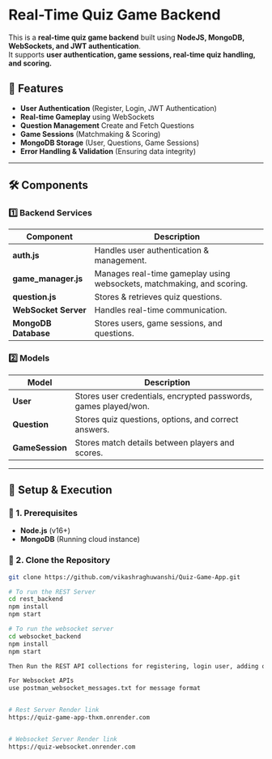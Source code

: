 # Real-Time Quiz Game Backend

This is a **real-time quiz game backend** built using **NodeJS, MongoDB, WebSockets, and JWT authentication**.  
It supports **user authentication, game sessions, real-time quiz handling, and scoring.**

## **📌 Features**
- **User Authentication** (Register, Login, JWT Authentication)
- **Real-time Gameplay** using WebSockets
- **Question Management** Create and Fetch Questions
- **Game Sessions** (Matchmaking & Scoring)
- **MongoDB Storage** (User, Questions, Game Sessions)
- **Error Handling & Validation** (Ensuring data integrity)

---

## **🛠️ Components**
### **1️⃣ Backend Services**
| Component      | Description |
|---------------|------------|
| **auth.js** | Handles user authentication & management. |
| **game_manager.js** | Manages real-time gameplay using websockets, matchmaking, and scoring. |
| **question.js** | Stores & retrieves quiz questions. |
| **WebSocket Server** | Handles real-time communication. |
| **MongoDB Database** | Stores users, game sessions, and questions. |

### **2️⃣ Models**
| Model         | Description |
|--------------|------------|
| **User** | Stores user credentials, encrypted passwords, games played/won. |
| **Question** | Stores quiz questions, options, and correct answers. |
| **GameSession** | Stores match details between players and scores. |

---

## **🚀 Setup & Execution**
### **🔹 1. Prerequisites**
- **Node.js** (v16+)
- **MongoDB** (Running cloud instance)

### **🔹 2. Clone the Repository**
```sh
git clone https://github.com/vikashraghuwanshi/Quiz-Game-App.git

# To run the REST Server
cd rest_backend
npm install
npm start

# To run the websocket server
cd websocket_backend
npm install
npm start

Then Run the REST API collections for registering, login user, adding questions etc.

For Websocket APIs
use postman_websocket_messages.txt for message format


# Rest Server Render link
https://quiz-game-app-thxm.onrender.com


# Websocket Server Render link
https://quiz-websocket.onrender.com